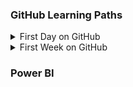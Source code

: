 ### GitHub Learning Paths
<details>
  <summary>First Day on GitHub</summary>
  
  - Introduction to GitHub
  - Communication using Markdown
  - Uploading Your Project to GitHub
</details>
<details>
  <summary>First Week on GitHub</summary>
  
  - GitHub Pages
  - Reviewing pull requests
  - Managing merge conflicts
  - Securing your workflows
</details>

### Power BI
